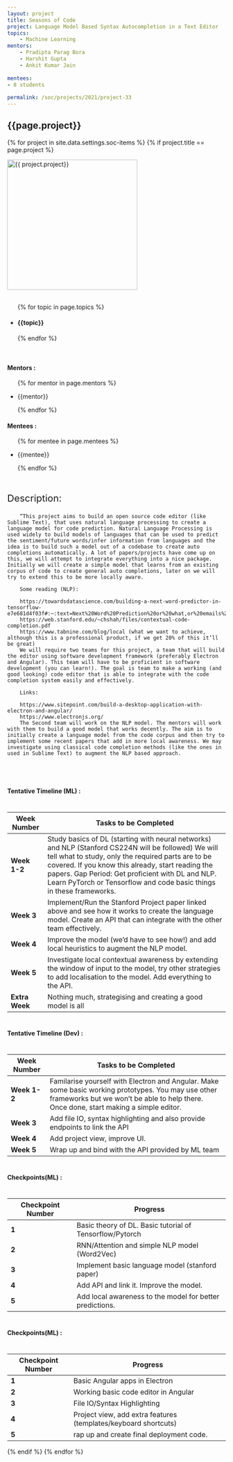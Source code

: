 ```yaml
---
layout: project
title: Seasons of Code
project: Language Model Based Syntax Autocompletion in a Text Editor 
topics:
    - Machine Learning
mentors:
    - Pradipta Parag Bora
    - Harshit Gupta
    - Ankit Kumar Jain     
    
mentees:
- 8 students   
    
permalink: /soc/projects/2021/project-33
---
```


<h2 class="display1 m-3 p-3 text-center">{{page.project}}</h2>

{% for project in site.data.settings.soc-items %}
{% if project.title == page.project %}
<div>
    <img src="{{ site.baseurl }}/{{ project.image }}"  width = "300" height="300" alt="{{ project.project}}" class="border rounded img-soc">
</div>
<div>
    <br>
    <ul>
        {% for topic in page.topics %}
        <li><h4 class="text-primary text-center">{{topic}}</h4></li>
        {% endfor %}
    </ul>
    <br>
    <h4 class="display3  ">Mentors :</h4> 
    <ul>
        {% for mentor in page.mentors %}
        <li><p class="lead">{{mentor}}</p></li>
        {% endfor %}
    </ul>
    <h4 class="display3  ">Mentees :</h4> 
    <ul>
        {% for mentee in page.mentees %}
        <li><p class="lead">{{mentee}}</p></li>
        {% endfor %}
    </ul>
</div>
<div>
    <p class="display3" style = "font-size:22px;" >
        <br>
        Description:

        “This project aims to build an open source code editor (like Sublime Text), that uses natural language processing to create a language model for code prediction. Natural Language Processing is used widely to build models of languages that can be used to predict the sentiment/future words/infer information from languages and the idea is to build such a model out of a codebase to create auto completions automatically. A lot of papers/projects have come up on this, we will attempt to integrate everything into a nice package. Initially we will create a simple model that learns from an existing corpus of code to create general auto completions, later on we will try to extend this to be more locally aware.

        Some reading (NLP):

        https://towardsdatascience.com/building-a-next-word-predictor-in-tensorflow-e7e681d4f03f#:~:text=Next%20Word%20Prediction%20or%20what,or%20emails%20without%20realizing%20it.
        https://web.stanford.edu/~chshah/files/contextual-code-completion.pdf
        https://www.tabnine.com/blog/local (what we want to achieve, although this is a professional product, if we get 20% of this it’ll be great)
        We will require two teams for this project, a team that will build the editor using software development framework (preferably Electron and Angular). This team will have to be proficient in software development (you can learn!). The goal is team to make a working (and good looking) code editor that is able to integrate with the code completion system easily and effectively.

        Links:

        https://www.sitepoint.com/build-a-desktop-application-with-electron-and-angular/
        https://www.electronjs.org/
        The Second team will work on the NLP model. The mentors will work with them to build a good model that works decently. The aim is to initially create a language model from the code corpus and then try to implement some recent papers that add in more local awareness. We may investigate using classical code completion methods (like the ones in used in Sublime Text) to augment the NLP based approach.
  </p> <br>
</div>
<div>
    <h4 class="display3" style="margin:40px 0px 40px 0px;">Tentative Timeline (ML) :</h4>
    <table class="table table-stripped">
  <thead>
    <tr>
      <th>Week Number</th>
      <th>Tasks to be Completed</th>
    </tr>
  </thead>
  <tbody>
    <tr>
      <td><strong>Week 1-2</strong></td>
      <td>Study basics of DL (starting with neural networks) and NLP (Stanford CS224N will be followed) We will tell what to study, only the required parts are to be covered. If you know this already, start reading the papers. Gap Period: Get proficient with DL and NLP. Learn PyTorch or Tensorflow and code basic things in these frameworks.</td>
    </tr>
    <tr>
      <td><strong>Week 3</strong></td>
      <td>Implement/Run the Stanford Project paper linked above and see how it works to create the language model. Create an API that can integrate with the other team effectively.</td>
    </tr>
    <tr>
      <td><strong>Week 4</strong></td>
      <td>Improve the model (we’d have to see how!) and add local heuristics to augment the NLP model.</td>
    </tr>
    <tr>
      <td><strong>Week 5</strong></td>
      <td>Investigate local contextual awareness by extending the window of input to the model, try other strategies to add localisation to the model. Add everything to the API.</td>
    </tr>
    <tr>
      <td><strong>Extra Week</strong></td>
      <td>Nothing much, strategising and creating a good model is all</td>
    </tr>
  </tbody>
</table>
</div>

<div>
    <h4 class="display3" style="margin:40px 0px 40px 0px;">Tentative Timeline (Dev) :</h4>
    <table class="table table-stripped">
  <thead>
    <tr>
      <th>Week Number</th>
      <th>Tasks to be Completed</th>
    </tr>
  </thead>
  <tbody>
    <tr>
      <td><strong>Week 1-2</strong></td>
      <td>Familarise yourself with Electron and Angular. Make some basic working prototypes. You may use other frameworks but we won’t be able to help there. Once done, start making a simple editor.</td>
    </tr>
    <tr>
      <td><strong>Week 3</strong></td>
      <td>Add file IO, syntax highlighting and also provide endpoints to link the API</td>
    </tr>
    <tr>
      <td><strong>Week 4</strong></td>
      <td>Add project view, improve UI.</td>
    </tr>
    <tr>
      <td><strong>Week 5</strong></td>
      <td>Wrap up and bind with the API provided by ML team</td>
    </tr>
  </tbody>
</table>
</div>

<div>
    <h4 class="display3" style="margin:40px 0px 40px 0px;">Checkpoints(ML) :</h4>
    <table class="table table-stripped">
  <thead>
    <tr>
      <th>Checkpoint Number</th>
      <th>Progress</th>
    </tr>
  </thead>
  <tbody>
    <tr>
      <td><strong>1</strong></td>
      <td>Basic theory of DL. Basic tutorial of Tensorflow/Pytorch</td>
    </tr>
    <tr>
      <td><strong>2</strong></td>
      <td>RNN/Attention and simple NLP model (Word2Vec)</td>
    </tr>
    <tr>
      <td><strong>3</strong></td>
      <td>Implement basic language model (stanford paper)</td>
    </tr>
    <tr>
      <td><strong>4</strong></td>
      <td>Add API and link it. Improve the model.</td>
    </tr>
    <tr>
      <td><strong>5</strong></td>
      <td>Add local awareness to the model for better predictions.</td>
    </tr>
  </tbody>
</table>
</div>

<div>
    <h4 class="display3" style="margin:40px 0px 40px 0px;">Checkpoints(ML) :</h4>
   <table class="table table-stripped">
  <thead>
    <tr>
      <th>Checkpoint Number</th>
      <th>Progress</th>
    </tr>
  </thead>
  <tbody>
    <tr>
      <td><strong>1</strong></td>
      <td>Basic Angular apps in Electron</td>
    </tr>
    <tr>
      <td><strong>2</strong></td>
      <td>Working basic code editor in Angular</td>
    </tr>
    <tr>
      <td><strong>3</strong></td>
      <td>File IO/Syntax Highlighting</td>
    </tr>
    <tr>
      <td><strong>4</strong></td>
      <td>Project view, add extra features (templates/keyboard shortcuts)</td>
    </tr>
    <tr>
      <td><strong>5</strong></td>
      <td>rap up and create final deployment code.</td>
    </tr>
  </tbody>
</table>
</div>


{% endif %}
{% endfor %}
